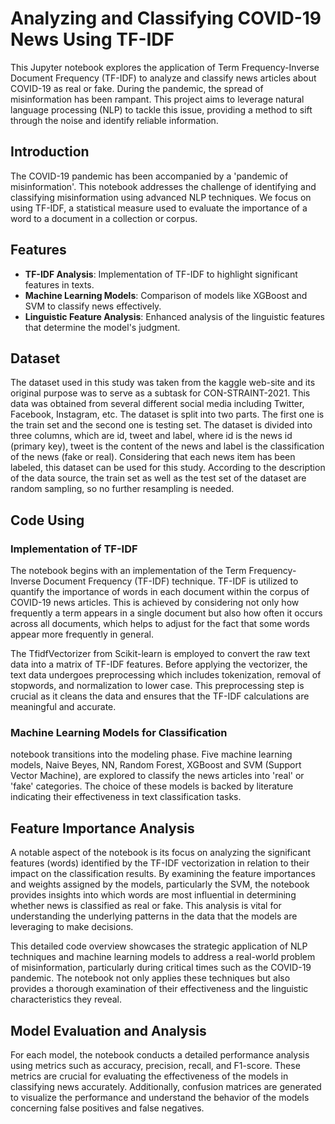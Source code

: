 # Analyzing and Classifying COVID-19 News Using TF-IDF

This Jupyter notebook explores the application of Term Frequency-Inverse Document Frequency (TF-IDF) to analyze and classify news articles about COVID-19 as real or fake. During the pandemic, the spread of misinformation has been rampant. This project aims to leverage natural language processing (NLP) to tackle this issue, providing a method to sift through the noise and identify reliable information.

## Introduction

The COVID-19 pandemic has been accompanied by a 'pandemic of misinformation'. This notebook addresses the challenge of identifying and classifying misinformation using advanced NLP techniques. We focus on using TF-IDF, a statistical measure used to evaluate the importance of a word to a document in a collection or corpus.

## Features

- **TF-IDF Analysis**: Implementation of TF-IDF to highlight significant features in texts.
- **Machine Learning Models**: Comparison of models like XGBoost and SVM to classify news effectively.
- **Linguistic Feature Analysis**: Enhanced analysis of the linguistic features that determine the model's judgment.

## Dataset

The dataset used in this study was taken from the kaggle web-site and its original purpose was to serve as a subtask for CON-STRAINT-2021. This data was obtained from several different social media including Twitter, Facebook, Instagram, etc. The dataset is split into two parts. The first one is the train set and the second one is testing set. The dataset is divided into three columns, which are id, tweet and label, where id is the news id (primary key), tweet is the content of the news and label is the classification of the news (fake or real). Considering that each news item has been labeled, this dataset can be used for this study. According to the description of the data source, the train set as well as the test set of the dataset are random sampling, so no further resampling is needed. 

## Code Using
### Implementation of TF-IDF
The notebook begins with an implementation of the Term Frequency-Inverse Document Frequency (TF-IDF) technique. TF-IDF is utilized to quantify the importance of words in each document within the corpus of COVID-19 news articles. This is achieved by considering not only how frequently a term appears in a single document but also how often it occurs across all documents, which helps to adjust for the fact that some words appear more frequently in general.

The TfidfVectorizer from Scikit-learn is employed to convert the raw text data into a matrix of TF-IDF features. Before applying the vectorizer, the text data undergoes preprocessing which includes tokenization, removal of stopwords, and normalization to lower case. This preprocessing step is crucial as it cleans the data and ensures that the TF-IDF calculations are meaningful and accurate.

### Machine Learning Models for Classification

notebook transitions into the modeling phase. Five machine learning models, Naive Beyes, NN, Random Forest, XGBoost and SVM (Support Vector Machine), are explored to classify the news articles into 'real' or 'fake' categories. The choice of these models is backed by literature indicating their effectiveness in text classification tasks.

## Feature Importance Analysis
A notable aspect of the notebook is its focus on analyzing the significant features (words) identified by the TF-IDF vectorization in relation to their impact on the classification results. By examining the feature importances and weights assigned by the models, particularly the SVM, the notebook provides insights into which words are most influential in determining whether news is classified as real or fake. This analysis is vital for understanding the underlying patterns in the data that the models are leveraging to make decisions.

This detailed code overview showcases the strategic application of NLP techniques and machine learning models to address a real-world problem of misinformation, particularly during critical times such as the COVID-19 pandemic. The notebook not only applies these techniques but also provides a thorough examination of their effectiveness and the linguistic characteristics they reveal.

## Model Evaluation and Analysis
For each model, the notebook conducts a detailed performance analysis using metrics such as accuracy, precision, recall, and F1-score. These metrics are crucial for evaluating the effectiveness of the models in classifying news accurately. Additionally, confusion matrices are generated to visualize the performance and understand the behavior of the models concerning false positives and false negatives.

